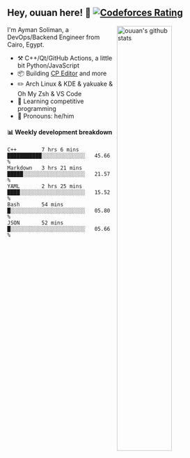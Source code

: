## Hey, ouuan here! :wave: [![Codeforces Rating](https://cfrating.ihcr.top/?user=ouuan&style=flat-square)](https://codeforces.com/profile/ouuan)

<img align="right" alt="ouuan's github stats" width="50%" src="https://github-readme-stats.vercel.app/api?username=AymanMagdy&show_icons=true">

I'm Ayman Soliman, a DevOps/Backend Engineer from Cairo, Egypt.

-   :hammer_and_pick: C++/Qt/GitHub Actions, a little bit Python/JavaScript
-   :package: Building [CP Editor](https://github.com/cpeditor/cpeditor) and more
-   :pencil2: Arch Linux & KDE & yakuake & Oh My Zsh & VS Code
-   :seedling: Learning competitive programming
-   :man: Pronouns: he/him

#### :bar_chart: Weekly development breakdown

<!--START_SECTION:waka-->
```text
C++        7 hrs 6 mins    ███████████░░░░░░░░░░░░░░   45.66 % 
Markdown   3 hrs 21 mins   █████░░░░░░░░░░░░░░░░░░░░   21.57 % 
YAML       2 hrs 25 mins   ████░░░░░░░░░░░░░░░░░░░░░   15.52 % 
Bash       54 mins         █░░░░░░░░░░░░░░░░░░░░░░░░   05.80 % 
JSON       52 mins         █░░░░░░░░░░░░░░░░░░░░░░░░   05.66 %
```
<!--END_SECTION:waka-->
